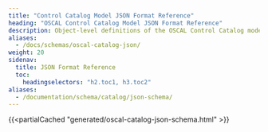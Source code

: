 ```yaml
---
title: "Control Catalog Model JSON Format Reference"
heading: "OSCAL Control Catalog Model JSON Format Reference"
description: Object-level definitions of the OSCAL Control Catalog model JSON format.
aliases:
  - /docs/schemas/oscal-catalog-json/
weight: 20
sidenav:
  title: JSON Format Reference
  toc:
    headingselectors: "h2.toc1, h3.toc2"
aliases:
  - /documentation/schema/catalog/json-schema/
---
```


{{<partialCached "generated/oscal-catalog-json-schema.html" >}}

